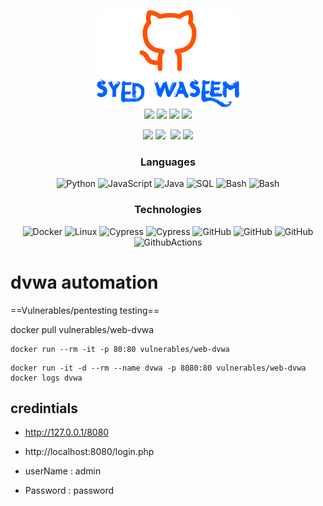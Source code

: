 <p align="center" >
<div align="center" >
<img src="https://github.com/waseemofficial/DSA_Python/blob/main/Images/github_logo_blue.png"/>
</div>

<div align="center">
<a href="https://github.com/waseemofficial">
<img src="https://img.shields.io/badge/syed-waseem-93b023?&style=for-the-badge&logo=&logoColor=white"/></a>
<img src="https://img.shields.io/badge/gitlab-%23181717.svg?style=for-the-badge&logo=gitlab&logoColor=white"/>
<img src="https://img.shields.io/badge/Visual%20Studio%20Code-0078d7.svg?style=for-the-badge&logo=visual-studio-code&logoColor=white"/>
<img src="https://img.shields.io/badge/markdown-%23000000.svg?style=for-the-badge&logo=markdown&logoColor=white"/>
</div></p>


<div align="center">
<img src="https://img.shields.io/github/license/waseemofficial/dvwa-automation.svg?style=flat"/> <img src="https://img.shields.io/github/stars/waseemofficial/dvwa-automation.svg?colorB=orange&style=flat"/> <img sec="https://img.shields.io/github/languages/top/waseemofficial/dvwa-automation.svg?style=flat"/> <img src="https://img.shields.io/github/languages/code-size/waseemofficial/dvwa-automation.svg?style=flat"/> <img src="https://img.shields.io/github/issues-raw/waseemofficial/dvwa-automation.svg?style=flat" />
</div>

<div align="center"> 

### Languages

![Python](https://img.shields.io/badge/-Python-000?&logo=Python)
![JavaScript](https://img.shields.io/badge/-JavaScript-000?&logo=JavaScript)
![Java](https://img.shields.io/badge/-Java-000?&logo=jdk)
![SQL](https://img.shields.io/badge/-SQL-000?&logo=MySQL)
![Bash](https://img.shields.io/badge/-Bash-000?&logo=gnu-bash&logoColor=white)
![Bash](https://img.shields.io/badge/-markdown-000?&logo=markdown)



### Technologies

![Docker](https://img.shields.io/badge/-Docker-000?&logo=Docker)
![Linux](https://img.shields.io/badge/-Linux-000?&logo=Linux)
![Cypress](https://img.shields.io/badge/-Postman-000?&logo=Postman)
![Cypress](https://img.shields.io/badge/-Cypress-000?&logo=Cypress)
![GitHub](https://img.shields.io/badge/-GitHub-000?&logo=GitHub)
![GitHub](https://img.shields.io/badge/-Selenium-000?&logo=Selenium)
![GitHub](https://img.shields.io/badge/-Regex-000?&logo=Regex)
![GithubActions](https://img.shields.io/badge/-GithubActions-000?&logo=GithubActions)
</div>
<div align="left">
 
# dvwa automation

==Vulnerables/pentesting testing==
</div>

docker pull vulnerables/web-dvwa
```
docker run --rm -it -p 80:80 vulnerables/web-dvwa
```

```
docker run -it -d --rm --name dvwa -p 8080:80 vulnerables/web-dvwa
docker logs dvwa

```
## credintials

- http://127.0.0.1/8080 

- http://localhost:8080/login.php

- userName : admin

- Password : password



